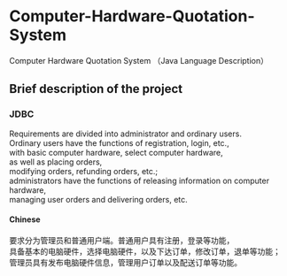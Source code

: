 # Computer-Hardware-Quotation-System
Computer Hardware Quotation System （Java Language Description）
## Brief description of the project
### JDBC
Requirements are divided into administrator and ordinary users.<br> 
Ordinary users have the functions of registration, login, etc.,<br> 
with basic computer hardware, select computer hardware,<br> 
as well as placing orders,<br> 
modifying orders, refunding orders, etc.;<br> 
administrators have the functions of releasing information on computer hardware,<br> 
managing user orders and delivering orders, etc.
#### Chinese
要求分为管理员和普通用户端。普通用户具有注册，登录等功能，<br>
具备基本的电脑硬件，选择电脑硬件，以及下达订单，修改订单，退单等功能；<br>
管理员具有发布电脑硬件信息，管理用户订单以及配送订单等功能。